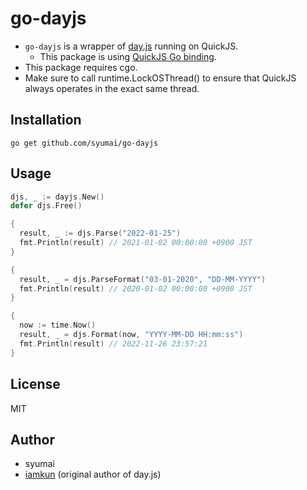 # go-dayjs

* `go-dayjs` is a wrapper of [day.js](https://day.js.org/) running on QuickJS.
  - This package is using [QuickJS Go binding](https://github.com/syumai/quickjs).
* This package requires cgo.
* Make sure to call runtime.LockOSThread() to ensure that QuickJS always operates in the exact same thread.

## Installation

```
go get github.com/syumai/go-dayjs
```

## Usage

```go
djs, _ := dayjs.New()
defer djs.Free()

{
  result, _ := djs.Parse("2022-01-25")
  fmt.Println(result) // 2021-01-02 00:00:00 +0900 JST
}

{
  result, _ = djs.ParseFormat("03-01-2020", "DD-MM-YYYY")
  fmt.Println(result) // 2020-01-02 00:00:00 +0900 JST
}

{
  now := time.Now()
  result, _ = djs.Format(now, "YYYY-MM-DD HH:mm:ss")
  fmt.Println(result) // 2022-11-26 23:57:21
}
```

## License

MIT

## Author

* syumai
* [iamkun](https://github.com/iamkun) (original author of day.js)
